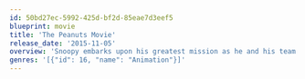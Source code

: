 ```yaml
---
id: 50bd27ec-5992-425d-bf2d-85eae7d3eef5
blueprint: movie
title: 'The Peanuts Movie'
release_date: '2015-11-05'
overview: 'Snoopy embarks upon his greatest mission as he and his team take to the skies to pursue their arch-nemesis, while his best pal Charlie Brown begins his own epic quest back home.'
genres: '[{"id": 16, "name": "Animation"}]'
---
```

